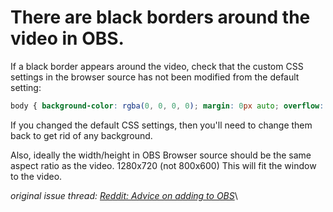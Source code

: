 # There are black borders around the video in OBS.

If a black border appears around the video, check that the custom CSS settings in the browser source has not been modified from the default setting:

```css
body { background-color: rgba(0, 0, 0, 0); margin: 0px auto; overflow: hidden; }
```

If you changed the default CSS settings, then you'll need to change them back to get rid of any background.

Also, ideally the width/height in OBS Browser source should be the same aspect ratio as the video. 1280x720 (not 800x600) This will fit the window to the video.



_original issue thread:_ [_Reddit: Advice on adding to OBS_](https://www.reddit.com/r/OBSNinja/comments/g1xyoi/advice\_on\_adding\_to\_obs/)\
